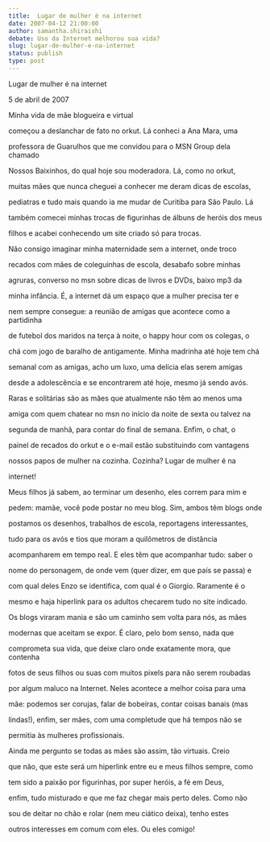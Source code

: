 ```yaml
---
title:  Lugar de mulher é na internet
date: 2007-04-12 21:00:00
author: samantha.shiraishi
debate: Uso da Internet melhorou sua vida?
slug: lugar-de-mulher-e-na-internet
status: publish 
type: post
---
```


  

 Lugar de mulher é na internet  

  

 5 de abril de 2007  

Minha vida de mãe blogueira e virtual  

começou a deslanchar de fato no orkut. Lá conheci a Ana Mara, uma  

professora de Guarulhos que me convidou para o MSN Group dela chamado  

Nossos Baixinhos, do qual hoje sou moderadora. Lá, como no orkut,  

muitas mães que nunca cheguei a conhecer me deram dicas de escolas,  

pediatras e tudo mais quando ia me mudar de Curitiba para São Paulo. Lá  

também comecei minhas trocas de figurinhas de álbuns de heróis dos meus  

filhos e acabei conhecendo um site criado só para trocas.   

Não consigo imaginar minha maternidade sem a internet, onde troco  

recados com mães de coleguinhas de escola, desabafo sobre minhas  

agruras, converso no msn sobre dicas de livros e DVDs, baixo mp3 da  

minha infância. É, a internet dá um espaço que a mulher precisa ter e  

nem sempre consegue: a reunião de amigas que acontece como a partidinha  

de futebol dos maridos na terça à noite, o happy hour com os colegas, o  

chá com jogo de baralho de antigamente. Minha madrinha até hoje tem chá  

semanal com as amigas, acho um luxo, uma delícia elas serem amigas  

desde a adolescência e se encontrarem até hoje, mesmo já sendo avós.   

Raras e solitárias são as mães que atualmente não têm ao menos uma  

amiga com quem chatear no msn no início da noite de sexta ou talvez na  

segunda de manhã, para contar do final de semana. Enfim, o chat, o  

painel de recados do orkut e o e-mail estão substituindo com vantagens  

nossos papos de mulher na cozinha. Cozinha? Lugar de mulher é na  

internet!   

Meus filhos já sabem, ao terminar um desenho, eles correm para mim e  

pedem: mamãe, você pode postar no meu blog. Sim, ambos têm blogs onde  

postamos os desenhos, trabalhos de escola, reportagens interessantes,  

tudo para os avós e tios que moram a quilômetros de distância  

acompanharem em tempo real. E eles têm que acompanhar tudo: saber o  

nome do personagem, de onde vem (quer dizer, em que país se passa) e  

com qual deles Enzo se identifica, com qual é o Giorgio. Raramente é o  

mesmo e haja hiperlink para os adultos checarem tudo no site indicado.   

Os blogs viraram mania e são um caminho sem volta para nós, as mães  

modernas que aceitam se expor. É claro, pelo bom senso, nada que  

comprometa sua vida, que deixe claro onde exatamente mora, que contenha  

fotos de seus filhos ou suas com muitos pixels para não serem roubadas  

por algum maluco na Internet. Neles acontece a melhor coisa para uma  

mãe: podemos ser corujas, falar de bobeiras, contar coisas banais (mas  

lindas!), enfim, ser mães, com uma completude que há tempos não se  

permitia às mulheres profissionais.   

Ainda me pergunto se todas as mães são assim, tão virtuais. Creio  

que não, que este será um hiperlink entre eu e meus filhos sempre, como  

tem sido a paixão por figurinhas, por super heróis, a fé em Deus,  

enfim, tudo misturado e que me faz chegar mais perto deles. Como não  

sou de deitar no chão e rolar (nem meu ciático deixa), tenho estes  

outros interesses em comum com eles. Ou eles comigo!

